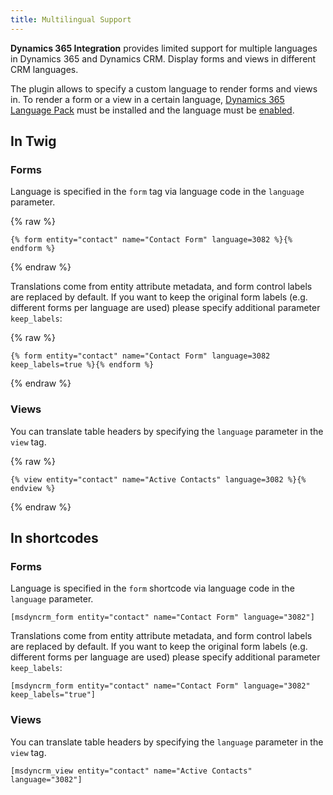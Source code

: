 ```yaml
---
title: Multilingual Support
---
```


**Dynamics 365 Integration** provides limited support for multiple languages in Dynamics 365 and Dynamics CRM. Display forms and views in different CRM languages.

The plugin allows to specify a custom language to render forms and views in. To render a form or a view in a certain language, [Dynamics 365 Language Pack](https://technet.microsoft.com/en-us/library/hh699736.aspx) must be installed and the language must be [enabled](https://technet.microsoft.com/en-us/library/dn832148.aspx).

## In Twig

### Forms

Language is specified in the `form` tag via language code in the `language` parameter.

{% raw %}
```twig
{% form entity="contact" name="Contact Form" language=3082 %}{% endform %}
```
{% endraw %}

Translations come from entity attribute metadata, and form control labels are replaced by default. If you want to keep the original form labels (e.g. different forms per language are used) please specify additional parameter `keep_labels`:

{% raw %}
```twig
{% form entity="contact" name="Contact Form" language=3082 keep_labels=true %}{% endform %}
```
{% endraw %}

### Views

You can translate table headers by specifying the `language` parameter in the `view` tag.

{% raw %}
```twig
{% view entity="contact" name="Active Contacts" language=3082 %}{% endview %}
```
{% endraw %}

## In shortcodes

### Forms

Language is specified in the `form` shortcode via language code in the `language` parameter.

```
[msdyncrm_form entity="contact" name="Contact Form" language="3082"]
```

Translations come from entity attribute metadata, and form control labels are replaced by default. If you want to keep the original form labels (e.g. different forms per language are used) please specify additional parameter `keep_labels`:

```
[msdyncrm_form entity="contact" name="Contact Form" language="3082" keep_labels="true"]
```

### Views

You can translate table headers by specifying the `language` parameter in the `view` tag.

```
[msdyncrm_view entity="contact" name="Active Contacts" language="3082"]
```
